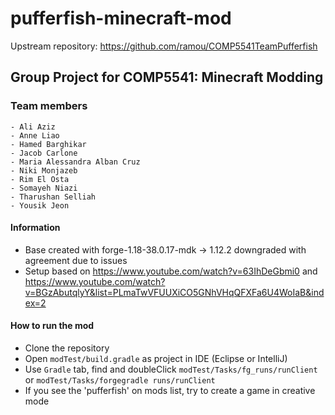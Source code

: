 
# pufferfish-minecraft-mod

Upstream repository: https://github.com/ramou/COMP5541TeamPufferfish

<h2>Group Project for COMP5541:
Minecraft Modding
</h2>

<h3>
Team members
</h3>

    - Ali Aziz
    - Anne Liao   
    - Hamed Barghikar   
    - Jacob Carlone   
    - Maria Alessandra Alban Cruz
    - Niki Monjazeb
    - Rim El Osta
    - Somayeh Niazi
    - Tharushan Selliah
    - Yousik Jeon

<h4> Information </h4>

- Base created with forge-1.18-38.0.17-mdk  -> 1.12.2 downgraded with agreement due to issues
- Setup based on https://www.youtube.com/watch?v=63IhDeGbmi0   and
  https://www.youtube.com/watch?v=BGzAbutqlyY&list=PLmaTwVFUUXiCO5GNhVHqQFXFa6U4WoIaB&index=2

<h4> How to run the mod </h4>

- Clone the repository   
- Open `modTest/build.gradle` as project in IDE (Eclipse or IntelliJ)    
- Use `Gradle` tab, find and doubleClick `modTest/Tasks/fg_runs/runClient` or `modTest/Tasks/forgegradle runs/runClient`   
- If you see the 'pufferfish' on mods list, try to create a game in creative mode

